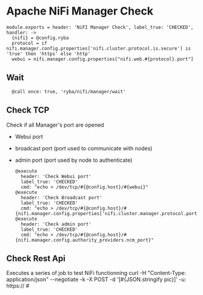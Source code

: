 
# Apache NiFi Manager Check

    module.exports = header: 'NiFI Manager Check', label_true: 'CHECKED', handler: ->
      {nifi} = @config.ryba
      protocol = if nifi.manager.config.properties['nifi.cluster.protocol.is.secure'] is 'true' then 'https' else 'http'
      webui = nifi.manager.config.properties["nifi.web.#{protocol}.port"]

## Wait
      
      @call once: true, 'ryba/nifi/manager/wait'

## Check TCP

Check if all Manager's port are opened
- Webui port
- broadcast port (port used to communicate with nodes)
- admin port (port used by node to authenticate)

      @execute
        header: 'Check Webui port'
        label_true: 'CHECKED'
        cmd: "echo > /dev/tcp/#{@config.host}/#{webui}"
      @execute
        header: 'Check Broadcast port'
        label_true: 'CHECKED'
        cmd: "echo > /dev/tcp/#{@config.host}/#{nifi.manager.config.properties['nifi.cluster.manager.protocol.port']}"
      @execute
        header: 'Check admin port'
        label_true: 'CHECKED'
        cmd: "echo > /dev/tcp/#{@config.host}/#{nifi.manager.config.authority_providers.ncm_port}"
      
## Check Rest Api
Executes a series of job to test NiFi functionning
curl -H "Content-Type: application/json" --negotiate -k  -X POST -d '[#{JSON.stringify pic}]' -u: https://
      #
